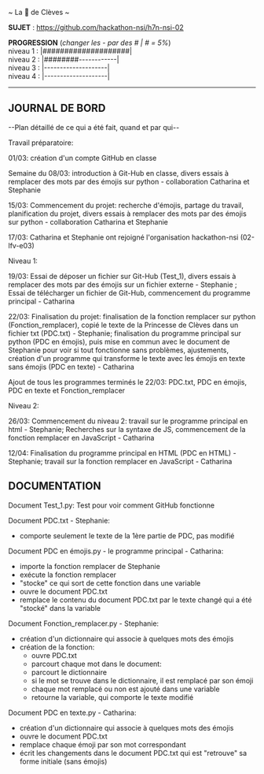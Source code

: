 ~ La 👸 de Clèves ~

**SUJET** : https://github.com/hackathon-nsi/h7n-nsi-02

**PROGRESSION** (*changer les - par des # | # = 5%*)<br />
niveau 1 : |####################|<br />
niveau 2 : |########------------|<br />
niveau 3 : |--------------------|<br />
niveau 4 : |--------------------|<br />

<hr />
<!-- ne pas effacer les lignes ci-dessus et mettre à jour la progression régulièrement -->

## JOURNAL DE BORD
--Plan détaillé de ce qui a été fait, quand et par qui--

Travail préparatoire:

01/03: création d'un compte GitHub en classe

Semaine du 08/03: introduction à Git-Hub en classe, divers essais à remplacer des mots par des émojis sur python - collaboration Catharina et Stephanie

15/03: Commencement du projet: recherche d'émojis, partage du travail, planification du projet, divers essais à remplacer des mots par des émojis sur python - collaboration Catharina et Stephanie

17/03: Catharina et Stephanie ont rejoigné l'organisation hackathon-nsi (02-lfv-e03)

Niveau 1:

19/03: Essai de déposer un fichier sur Git-Hub (Test_1), divers essais à remplacer des mots par des émojis sur un fichier externe - Stephanie ; Essai de télécharger un fichier de Git-Hub, commencement du programme principal - Catharina 

22/03: Finalisation du projet: finalisation de la fonction remplacer sur python (Fonction_remplacer), copié le texte de la Princesse de Clèves dans un fichier txt (PDC.txt) - Stephanie; finalisation du programme principal sur python (PDC en émojis), puis mise en commun avec le document de Stephanie pour voir si tout fonctionne sans problèmes, ajustements, création d'un programme qui transforme le texte avec les émojis en texte sans émojis (PDC en texte) - Catharina  

Ajout de tous les programmes terminés le 22/03: PDC.txt, PDC en émojis, PDC en texte et Fonction_remplacer

Niveau 2:

26/03: Commencement du niveau 2: travail sur le programme principal en html - Stephanie; Recherches sur la syntaxe de JS, commencement de la fonction remplacer en JavaScript - Catharina

12/04: Finalisation du programme principal en HTML (PDC en HTML) - Stephanie; travail sur la fonction remplacer en JavaScript - Catharina

## DOCUMENTATION
Document Test_1.py:
Test pour voir comment GitHub fonctionne

Document PDC.txt - Stephanie:
* comporte seulement le texte de la 1ère partie de PDC, pas modifié

Document PDC en émojis.py - le programme principal - Catharina:
* importe la fonction remplacer de Stephanie
* exécute la fonction remplacer
* "stocke" ce qui sort de cette fonction dans une variable
* ouvre le document PDC.txt
* remplace le contenu du document PDC.txt par le texte changé qui a été "stocké" dans la variable

Document Fonction_remplacer.py - Stephanie:
* création d'un dictionnaire qui associe à quelques mots des émojis
* création de la fonction:
  * ouvre PDC.txt
  * parcourt chaque mot dans le document:
   * parcourt le dictionnaire
   * si le mot se trouve dans le dictionnaire, il est remplacé par son émoji
   * chaque mot remplacé ou non est ajouté dans une variable
  * retourne la variable, qui comporte le texte modifié

Document PDC en texte.py - Catharina:
* création d'un dictionnaire qui associe à quelques mots des émojis
* ouvre le document PDC.txt
* remplace chaque émoji par son mot correspondant
* écrit les changements dans le document PDC.txt qui est "retrouve" sa forme initiale (sans émojis)
